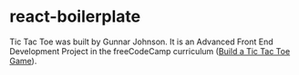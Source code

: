 # react-boilerplate

Tic Tac Toe was built by Gunnar Johnson. It is an Advanced Front End Development Project in the freeCodeCamp curriculum ([Build a Tic Tac Toe Game](https://www.freecodecamp.org/learn/coding-interview-prep/take-home-projects/build-a-tic-tac-toe-game)).